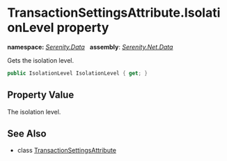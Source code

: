 # TransactionSettingsAttribute.IsolationLevel property
**namespace:** *[Serenity.Data](../../README.md#serenity.data-namespace)*   **assembly**: *[Serenity.Net.Data](../../README.md)*

Gets the isolation level.

```csharp
public IsolationLevel IsolationLevel { get; }
```

## Property Value

The isolation level.

## See Also

* class [TransactionSettingsAttribute](../TransactionSettingsAttribute.md)